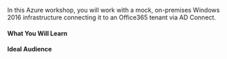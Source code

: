 <p class="lead">
In this Azure workshop, you will work with a mock, on-premises Windows 2016 infrastructure connecting it to an Office365 tenant via AD Connect.
</p>

<div class=row>
<div class=col-third>

#### What You Will Learn


</div>
<div class=col-third>

#### Ideal Audience


</div>
</div>